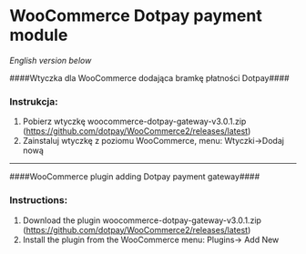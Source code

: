 WooCommerce Dotpay payment module
=====================

*English version below*

####Wtyczka dla WooCommerce dodająca bramkę płatności Dotpay####

### Instrukcja: ###
1. Pobierz wtyczkę woocommerce-dotpay-gateway-v3.0.1.zip (https://github.com/dotpay/WooCommerce2/releases/latest)
2. Zainstaluj wtyczkę z poziomu WooCommerce, menu: Wtyczki->Dodaj nową 


---------------------------------------

####WooCommerce plugin adding Dotpay payment gateway####

### Instructions: ###
1. Download the plugin woocommerce-dotpay-gateway-v3.0.1.zip (https://github.com/dotpay/WooCommerce2/releases/latest)
2. Install the plugin from the WooCommerce menu: Plugins-> Add New